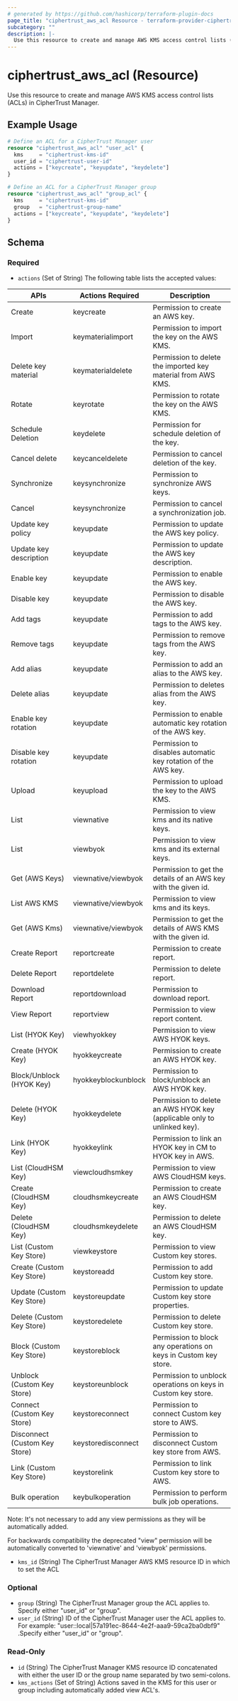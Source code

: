 ```yaml
---
# generated by https://github.com/hashicorp/terraform-plugin-docs
page_title: "ciphertrust_aws_acl Resource - terraform-provider-ciphertrust"
subcategory: ""
description: |-
  Use this resource to create and manage AWS KMS access control lists (ACLs) in CipherTrust Manager.
---
```


# ciphertrust_aws_acl (Resource)

Use this resource to create and manage AWS KMS access control lists (ACLs) in CipherTrust Manager.

## Example Usage

```terraform
# Define an ACL for a CipherTrust Manager user
resource "ciphertrust_aws_acl" "user_acl" {
  kms     = "ciphertrust-kms-id"
  user_id = "ciphertrust-user-id"
  actions = ["keycreate", "keyupdate", "keydelete"]
}

# Define an ACL for a CipherTrust Manager group
resource "ciphertrust_aws_acl" "group_acl" {
  kms     = "ciphertrust-kms-id"
  group   = "ciphertrust-group-name"
  actions = ["keycreate", "keyupdate", "keydelete"]
}
```

<!-- schema generated by tfplugindocs -->
## Schema

### Required

- `actions` (Set of String) The following table lists the accepted values:

|APIs                             |  Actions Required             | Description |
|-------------------------------  |  ---------------------------- | ---------------------------------------------------|
|Create                           |  keycreate                    | Permission to create an AWS key. |
|Import                           |  keymaterialimport            | Permission to import the key on the AWS KMS. |
|Delete key material              |  keymaterialdelete            | Permission to delete the imported key material from AWS KMS. |
|Rotate                           |  keyrotate                    | Permission to rotate the key on the AWS KMS. |
|Schedule Deletion                |  keydelete                    | Permission for schedule deletion of the key. |
|Cancel delete                    |  keycanceldelete              | Permission to cancel deletion of the key. |
|Synchronize                      |  keysynchronize               | Permission to synchronize AWS keys. |
|Cancel                           |  keysynchronize               | Permission to cancel a synchronization job. |
|Update key policy                |  keyupdate                    | Permission to update the AWS key policy. |
|Update key description           |  keyupdate                    | Permission to update the AWS key description. |
|Enable key                       |  keyupdate                    | Permission to enable the AWS key. |
|Disable key                      |  keyupdate                    | Permission to disable the AWS key. |
|Add tags                         |  keyupdate                    | Permission to add tags to the AWS key. |
|Remove tags                      |  keyupdate                    | Permission to remove tags from the AWS key. |
|Add alias                        |  keyupdate                    | Permission to add an alias to the AWS key. |
|Delete alias                     |  keyupdate                    | Permission to deletes alias from the AWS key. |
|Enable key rotation              |  keyupdate                    | Permission to enable automatic key rotation of the AWS key. |
|Disable key rotation             |  keyupdate                    | Permission to disables automatic key rotation of the AWS key. |
|Upload                           |  keyupload                    | Permission to upload the key to the AWS KMS. |
|List                             |  viewnative                   | Permission to view kms and its native keys. |
|List                             |  viewbyok                     | Permission to view kms and its external keys. |
|Get (AWS Keys)                   |  viewnative/viewbyok          | Permission to get the details of an AWS key with the given id. |
|List AWS KMS                     |  viewnative/viewbyok          | Permission to view kms and its keys. |
|Get (AWS Kms)                    |  viewnative/viewbyok          | Permission to get the details of AWS KMS with the given id. |
|Create Report                    |  reportcreate                 | Permission to create report. |
|Delete Report                    |  reportdelete                 | Permission to delete report. |
|Download Report                  |  reportdownload               | Permission to download report. |
|View Report                      |  reportview                   | Permission to view report content. |
|List (HYOK Key)                  |  viewhyokkey                  | Permission to view AWS HYOK keys. |
|Create (HYOK Key)                |  hyokkeycreate                | Permission to create an AWS HYOK key. |
|Block/Unblock (HYOK Key)         |  hyokkeyblockunblock          | Permission to block/unblock an AWS HYOK key. |
|Delete (HYOK Key)                |  hyokkeydelete                | Permission to delete an AWS HYOK key (applicable only to unlinked key). |
|Link (HYOK Key)                  |  hyokkeylink                  | Permission to link an HYOK key in CM to HYOK key in AWS. |
|List (CloudHSM Key)              |  viewcloudhsmkey              | Permission to view AWS CloudHSM keys. |
|Create (CloudHSM Key)            |  cloudhsmkeycreate            | Permission to create an AWS CloudHSM key. |
|Delete (CloudHSM Key)            |  cloudhsmkeydelete            | Permission to delete an AWS CloudHSM key. |
|List (Custom Key Store)          |  viewkeystore                 | Permission to view Custom key stores. |
|Create (Custom Key Store)        |  keystoreadd                  | Permission to add Custom key store. |
|Update (Custom Key Store)        |  keystoreupdate               | Permission to update Custom key store properties. |
|Delete (Custom Key Store)        |  keystoredelete               | Permission to delete Custom key store. |
|Block (Custom Key Store)         |  keystoreblock                | Permission to block any operations on keys in Custom key store.                         |
|Unblock (Custom Key Store)       |  keystoreunblock              | Permission to unblock operations on keys in Custom key store. |
|Connect (Custom Key Store)       |  keystoreconnect              | Permission to connect Custom key store to AWS. |
|Disconnect (Custom Key Store)    |  keystoredisconnect           | Permission to disconnect Custom key store from AWS. |
|Link (Custom Key Store)          |  keystorelink                 | Permission to link Custom key store to AWS. |
|Bulk operation                   |  keybulkoperation             | Permission to perform bulk job operations. |

Note: It's not necessary to add any view permissions as they will be automatically added.

For backwards compatibility the deprecated "view" permission will be automatically converted to 'viewnative' and 'viewbyok' permissions.
- `kms_id` (String) The CipherTrust Manager AWS KMS resource ID in which to set the ACL

### Optional

- `group` (String) The CipherTrust Manager group the ACL applies to. Specify either "user_id" or "group".
- `user_id` (String) ID of the CipherTrust Manager user the ACL applies to. For example: "user::local|57a191ec-8644-4e2f-aaa9-59ca2ba0dbf9" .Specify either "user_id" or "group".

### Read-Only

- `id` (String) The CipherTrust Manager KMS resource ID concatenated with either the user ID or the group name separated by two semi-colons.
- `kms_actions` (Set of String) Actions saved in the KMS for this user or group including automatically added view ACL's.
